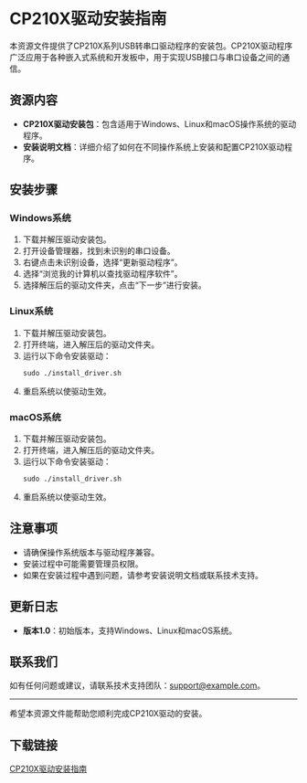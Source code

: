 # CP210X驱动安装指南

本资源文件提供了CP210X系列USB转串口驱动程序的安装包。CP210X驱动程序广泛应用于各种嵌入式系统和开发板中，用于实现USB接口与串口设备之间的通信。

## 资源内容

- **CP210X驱动安装包**：包含适用于Windows、Linux和macOS操作系统的驱动程序。
- **安装说明文档**：详细介绍了如何在不同操作系统上安装和配置CP210X驱动程序。

## 安装步骤

### Windows系统

1. 下载并解压驱动安装包。
2. 打开设备管理器，找到未识别的串口设备。
3. 右键点击未识别设备，选择“更新驱动程序”。
4. 选择“浏览我的计算机以查找驱动程序软件”。
5. 选择解压后的驱动文件夹，点击“下一步”进行安装。

### Linux系统

1. 下载并解压驱动安装包。
2. 打开终端，进入解压后的驱动文件夹。
3. 运行以下命令安装驱动：
   ```
   sudo ./install_driver.sh
   ```
4. 重启系统以使驱动生效。

### macOS系统

1. 下载并解压驱动安装包。
2. 打开终端，进入解压后的驱动文件夹。
3. 运行以下命令安装驱动：
   ```
   sudo ./install_driver.sh
   ```
4. 重启系统以使驱动生效。

## 注意事项

- 请确保操作系统版本与驱动程序兼容。
- 安装过程中可能需要管理员权限。
- 如果在安装过程中遇到问题，请参考安装说明文档或联系技术支持。

## 更新日志

- **版本1.0**：初始版本，支持Windows、Linux和macOS系统。

## 联系我们

如有任何问题或建议，请联系技术支持团队：support@example.com。

---

希望本资源文件能帮助您顺利完成CP210X驱动的安装。

## 下载链接

[CP210X驱动安装指南](https://pan.quark.cn/s/810d0288cd29)